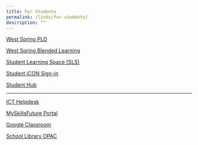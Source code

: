 ```yaml
---
title: For Students
permalink: /links/for-students/
description: ""
---
```

<a href="https://sites.google.com/moe.edu.sg/wssspdlp/home" target="_blank">West Spring PLD</a>

<a href="https://sites.google.com/moe.edu.sg/wsssbl/home" target="_blank">West Spring Blended Learning</a>

<a href="https://www.learning.moe.edu.sg/sls/index.html" target="_blank">Student Learning Space (SLS)</a>

<a href="https://workspace.google.com/dashboard" target="_blank">Student iCON Sign-in</a>

<a href="https://wshub.edmension.com/" target="_blank">Student Hub</a>

-----------------------------------------------------------------

<a href="https://tinyurl.com/pdlphelp" target="_blank">ICT Helpdesk</a>

<a href="https://www.myskillsfuture.gov.sg/content/student/en/secondary.html" target="_blank">MySkillsFuture Portal</a>

<a href="https://classroom.google.com/" target="_blank">Google Classroom</a>

<a href="https://schoolibrary.moe.edu.sg/westspringsec" target="_blank">School Library OPAC</a>